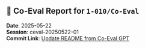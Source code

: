## 📡 Co-Eval Report for `1-010/Co-Eval`
**Date**: 2025-05-22  
**Session**: ceval-20250522-01  
**Commit Link**: [Update README from Co-Eval GPT](https://github.com/1-010/Co-Eval/commit/581ce0cbce30f4ec8907a28a99c93f21acca7db0)
